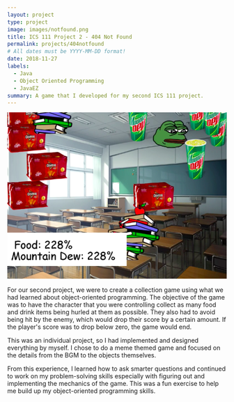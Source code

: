 ```yaml
---
layout: project
type: project
image: images/notfound.png
title: ICS 111 Project 2 - 404 Not Found
permalink: projects/404notfound
# All dates must be YYYY-MM-DD format!
date: 2018-11-27
labels:
  - Java
  - Object Oriented Programming
  - JavaEZ
summary: A game that I developed for my second ICS 111 project.
---
```

<img class="ui medium middle floated rounded image" src="/images/notfound404.png" width="800" length="1000">

For our second project, we were to create a collection game using what we had learned about object-oriented programming. The objective of the game was to have the character that you were controlling collect as many food and drink items being hurled at them as possible. They also had to avoid being hit by the enemy, which would drop their score by a certain amount. If the player's score was to drop below zero, the game would end.

This was an individual project, so I had implemented and designed everything by myself. I chose to do a meme themed game and focused on the details from the BGM to the objects themselves.

From this experience, I learned how to ask smarter questions and continued to work on my problem-solving skills especially with figuring out and implementing the mechanics of the game. This was a fun exercise to help me build up my object-oriented programming skills.
 
